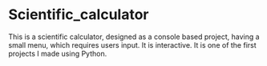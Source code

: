 # Scientific_calculator
This is a scientific calculator, designed as a console based project, having a small menu, which requires users input. It is interactive. 
It is one of the first projects I made using Python.
